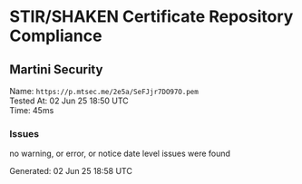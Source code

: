 # STIR/SHAKEN Certificate Repository Compliance

## Martini Security

Name: `https://p.mtsec.me/2e5a/SeFJjr7DO97O.pem`\
Tested At: 02 Jun 25 18:50 UTC\
Time: 45ms

### Issues

no warning, or error, or notice date level issues were found

Generated: 02 Jun 25 18:58 UTC